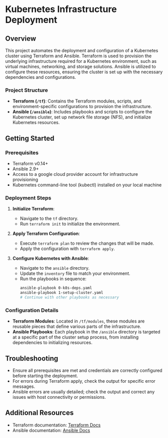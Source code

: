 
# Kubernetes Infrastructure Deployment

## Overview
This project automates the deployment and configuration of a Kubernetes cluster using Terraform and Ansible. Terraform is used to provision the underlying infrastructure required for a Kubernetes environment, such as virtual machines, networking, and storage solutions. Ansible is utilized to configure these resources, ensuring the cluster is set up with the necessary dependencies and configurations.

### Project Structure
- **Terraform (`/tf`)**: Contains the Terraform modules, scripts, and environment-specific configurations to provision the infrastructure.
- **Ansible (`/ansible`)**: Includes playbooks and scripts to configure the Kubernetes cluster, set up network file storage (NFS), and initialize Kubernetes resources.

## Getting Started

### Prerequisites
- Terraform v0.14+
- Ansible 2.9+
- Access to a google cloud provider account for infrastructure provisioning
- Kubernetes command-line tool (kubectl) installed on your local machine

### Deployment Steps

1. **Initialize Terraform**:
   - Navigate to the `tf` directory.
   - Run `terraform init` to initialize the environment.

2. **Apply Terraform Configuration**:
   - Execute `terraform plan` to review the changes that will be made.
   - Apply the configuration with `terraform apply`.

3. **Configure Kubernetes with Ansible**:
   - Navigate to the `ansible` directory.
   - Update the `inventory` file to match your environment.
   - Run the playbooks in sequence:
     ```bash
     ansible-playbook 0-k8s-deps.yaml
     ansible-playbook 1-setup-cluster.yaml
     # Continue with other playbooks as necessary
     ```

### Configuration Details
- **Terraform Modules**: Located in `/tf/modules`, these modules are reusable pieces that define various parts of the infrastructure.
- **Ansible Playbooks**: Each playbook in the `/ansible` directory is targeted at a specific part of the cluster setup process, from installing dependencies to initializing resources.

## Troubleshooting
- Ensure all prerequisites are met and credentials are correctly configured before starting the deployment.
- For errors during Terraform apply, check the output for specific error messages.
- Ansible errors are usually detailed; check the output and correct any issues with host connectivity or permissions.

## Additional Resources
- Terraform documentation: [Terraform Docs](https://www.terraform.io/docs)
- Ansible documentation: [Ansible Docs](https://docs.ansible.com/ansible/latest/index.html)
